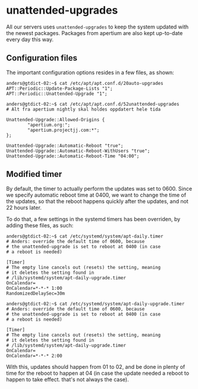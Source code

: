 # unattended-upgrades

All our servers uses `unattended-upgrades` to keep the system updated with
the newest packages. Packages from apertium are also kept up-to-date every
day this way.

## Configuration files

The important configuration options resides in a few files, as shown:

    anders@gtdict-02:~$ cat /etc/apt/apt.conf.d/20auto-upgrades
    APT::Periodic::Update-Package-Lists "1";
    APT::Periodic::Unattended-Upgrade "1";
    
    anders@gtdict-02:~$ cat /etc/apt/apt.conf.d/52unattended-upgrades
    # Alt fra apertium nightly skal holdes oppdatert hele tida
    
    Unattended-Upgrade::Allowed-Origins {
            "apertium.org:";
            "apertium.projectjj.com:*";
    };
    
    Unattended-Upgrade::Automatic-Reboot "true";
    Unattended-Upgrade::Automatic-Reboot-WithUsers "true";
    Unattended-Upgrade::Automatic-Reboot-Time "04:00";

## Modified timer

By default, the timer to actually perform the updates was set to 0600. Since
we specify automatic reboot time at 0400, we want to change the time of the
updates, so that the reboot happens quickly after the updates, and not 22 hours
later.

To do that, a few settings in the systemd timers has been overriden, by
adding these files, as such:

    anders@gtdict-02:~$ cat /etc/systemd/system/apt-daily.timer
    # Anders: override the default time of 0600, because
    # the unattended-upgrade is set to reboot at 0400 (in case
    # a reboot is needed)
    
    [Timer]
    # The empty line cancels out (resets) the setting, meaning
    # it deletes the setting found in
    # /lib/systemd/system/apt-daily-upgrade.timer
    OnCalendar=
    OnCalendar=*-*-* 1:00
    RandomizedDelaySec=30m

    anders@gtdict-02:~$ cat /etc/systemd/system/apt-daily-upgrade.timer
    # Anders: override the default time of 0600, because
    # the unattended-upgrade is set to reboot at 0400 (in case
    # a reboot is needed)
    
    [Timer]
    # The empty line cancels out (resets) the setting, meaning
    # it deletes the setting found in
    # /lib/systemd/system/apt-daily-upgrade.timer
    OnCalendar=
    OnCalendar=*-*-* 2:00

With this, updates should happen from 01 to 02, and be done in plenty of time
for the reboot to happen at 04 (in case the update needed a reboot to happen
to take effect. that's not always the case).
